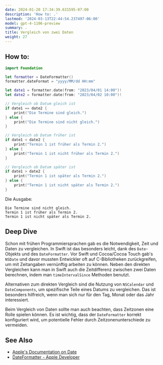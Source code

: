 ```yaml
---
date: 2024-01-20 17:34:39.631595-07:00
description: 'How to: .'
lastmod: '2024-03-13T22:44:54.237497-06:00'
model: gpt-4-1106-preview
summary: .
title: Vergleich von zwei Daten
weight: 27
---
```


## How to:
```Swift
import Foundation

let formatter = DateFormatter()
formatter.dateFormat = "yyyy/MM/dd HH:mm"

let date1 = formatter.date(from: "2023/04/01 14:00")!
let date2 = formatter.date(from: "2023/04/02 10:00")!

// Vergleich ob Datum gleich ist
if date1 == date2 {
    print("Die Termine sind gleich.")
} else {
    print("Die Termine sind nicht gleich.")
}

// Vergleich ob Datum früher ist
if date1 < date2 {
    print("Termin 1 ist früher als Termin 2.")
} else {
    print("Termin 1 ist nicht früher als Termin 2.")
}

// Vergleich ob Datum später ist
if date1 > date2 {
    print("Termin 1 ist später als Termin 2.")
} else {
    print("Termin 1 ist nicht später als Termin 2.")
}
```
Die Ausgabe:
```
Die Termine sind nicht gleich.
Termin 1 ist früher als Termin 2.
Termin 1 ist nicht später als Termin 2.
```

## Deep Dive
Schon mit frühen Programmiersprachen gab es die Notwendigkeit, Zeit und Daten zu vergleichen. In Swift ist das besonders leicht, dank des `Date`-Objekts und des `DateFormatter`. Vor Swift und Cocoa/Cocoa Touch gab's `NSDate` und davor mussten Entwickler oft auf C-Bibliotheken zurückgreifen, um mit Zeitangaben vernünftig arbeiten zu können. Neben den direkten Vergleichen kann man in Swift auch die Zeitdifferenz zwischen zwei Daten berechnen, indem man `timeIntervalSince` Methoden benutzt.

Alternativen zum direkten Vergleich sind die Nutzung von `NSCalendar` und `DateComponents`, um spezifische Teile eines Datums zu vergleichen. Das ist besonders hilfreich, wenn man sich nur für den Tag, Monat oder das Jahr interessiert.

Beim Vergleich von Daten sollte man auch beachten, dass Zeitzonen eine Rolle spielen können. Es ist wichtig, dass der `DateFormatter` korrekt konfiguriert wird, um potentielle Fehler durch Zeitzonenunterschiede zu vermeiden.

## See Also
- [Apple's Documentation on Date](https://developer.apple.com/documentation/foundation/date)
- [DateFormatter - Apple Developer](https://developer.apple.com/documentation/foundation/dateformatter)
